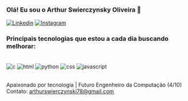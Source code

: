 
### Olá! Eu sou o Arthur Swierczynsky Oliveira 👋

[![Linkedin](https://img.shields.io/badge/LinkedIn-0077B5?style=for-the-badge&logo=linkedin&logoColor=white)](https://www.linkedin.com/in/arthurswo/)
[![Instagram](https://img.shields.io/badge/Instagram-E4405F?style=for-the-badge&logo=instagram&logoColor=white)](https://www.instagram.com/_arthurswo/)

### Principais tecnologias que estou a cada dia buscando melhorar:

<div style= "display: inline_block"><br/>
 <img align="center" alt="c" src="https://img.shields.io/badge/C-00599C?style=for-the-badge&logo=c&logoColor=white" />
  <img align="center" alt="html" src="https://img.shields.io/badge/HTML-239120?style=for-the-badge&logo=html5&logoColor=white" />
  <img align="center" alt="python" src="https://img.shields.io/badge/Python-14354C?style=for-the-badge&logo=python&logoColor=white" />
  <img align="center" alt="css" src="https://img.shields.io/badge/CSS-239120?&style=for-the-badge&logo=css3&logoColor=white" />
  <img align="center" alt="javascript" src="https://img.shields.io/badge/JavaScript-323330?style=for-the-badge&logo=javascript&logoColor=F7DF1E" />
</div><br/>

Apaixonado por tecnologia | Futuro Engenheiro da Computação (4/10)
<br/>
Contato: arthurswierczynski78@gmail.com
